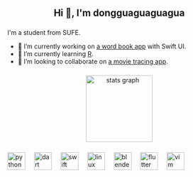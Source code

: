 <h2 align="center">Hi 👋, I'm dongguaguaguagua</h2>

###

<p align="left">I'm a student from SUFE.</p>

- 🔭 I’m currently working on [a word book app](https://github.com/dongguaguaguagua/word) with Swift UI.
- 🌱 I’m currently learning [R](https://www.r-project.org/).
- 👯 I’m looking to collaborate on [a movie tracing app](https://github.com/dongguaguaguagua/tracker).

###

<div align="center">
  <img src="https://github-readme-stats.vercel.app/api?username=dongguaguaguagua&hide_title=false&hide_rank=false&show_icons=true&include_all_commits=true&count_private=true&disable_animations=false&theme=dracula&locale=en&hide_border=false&order=1" height="150" alt="stats graph"  />
<!--   <img src="https://github-readme-stats.vercel.app/api/top-langs?username=dongguaguaguagua&locale=en&hide_title=false&layout=compact&card_width=320&langs_count=5&theme=dracula&hide_border=false&order=2" height="150" alt="languages graph"  /> -->
<!--   <img src="https://streak-stats.demolab.com?user=dongguaguaguagua&locale=en&mode=daily&theme=dracula&hide_border=false&border_radius=5&order=3" height="150" alt="streak graph"  /> -->
</div>

###

<div align="left">
  <img src="https://cdn.jsdelivr.net/gh/devicons/devicon/icons/python/python-original.svg" height="40" alt="python logo"  />
  <img width="12" />
  <img src="https://cdn.jsdelivr.net/gh/devicons/devicon/icons/dart/dart-original.svg" height="40" alt="dart logo"  />
  <img width="12" />
  <img src="https://cdn.jsdelivr.net/gh/devicons/devicon/icons/swift/swift-original.svg" height="40" alt="swift logo"  />
  <img width="12" />
  <img src="https://cdn.jsdelivr.net/gh/devicons/devicon/icons/linux/linux-original.svg" height="40" alt="linux logo"  />
  <img width="12" />
  <img src="https://cdn.jsdelivr.net/gh/devicons/devicon/icons/blender/blender-original.svg" height="40" alt="blender logo"  />
  <img width="12" />
  <img src="https://cdn.jsdelivr.net/gh/devicons/devicon/icons/flutter/flutter-original.svg" height="40" alt="flutter logo"  />
  <img width="12" />
  <img src="https://cdn.jsdelivr.net/gh/devicons/devicon/icons/vim/vim-original.svg" height="40" alt="vim logo"  />
</div>

###
